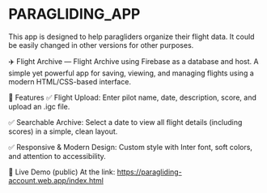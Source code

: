 # PARAGLIDING_APP

This app is designed to help paragliders organize their flight data. It could be easily changed in other versions for other purposes.

✈️ Flight Archive — Flight Archive using Firebase as a database and host.
A simple yet powerful app for saving, viewing, and managing flights using a modern HTML/CSS-based interface.

🚀 Features
✅ Flight Upload:
Enter pilot name, date, description, score, and upload an .igc file.

✅ Searchable Archive:
Select a date to view all flight details (including scores) in a simple, clean layout.

✅ Responsive & Modern Design:
Custom style with Inter font, soft colors, and attention to accessibility.

🧪 Live Demo (public)
At the link: https://paragliding-account.web.app/index.html
